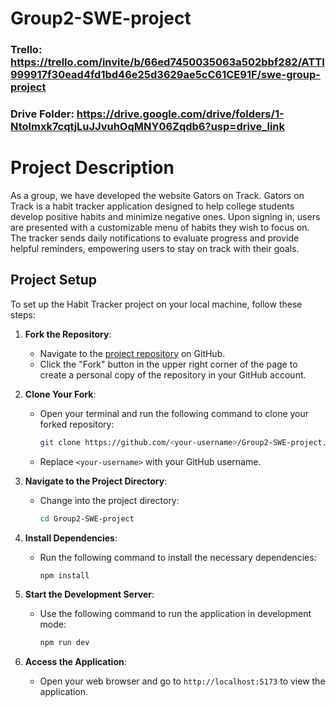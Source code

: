 # Group2-SWE-project
### Trello: https://trello.com/invite/b/66ed7450035063a502bbf282/ATTI999917f30ead4fd1bd46e25d3629ae5cC61CE91F/swe-group-project
### Drive Folder: https://drive.google.com/drive/folders/1-Ntolmxk7cqtjLuJJvuhOqMNY06Zqdb6?usp=drive_link

# Project Description
As a group, we have developed the website Gators on Track. Gators on Track is a habit tracker application designed to help college students develop positive habits and minimize negative ones. Upon signing in, users are presented with a customizable menu of habits they wish to focus on. The tracker sends daily notifications to evaluate progress and provide helpful reminders, empowering users to stay on track with their goals.

## Project Setup

To set up the Habit Tracker project on your local machine, follow these steps:

1. **Fork the Repository**:
   - Navigate to the [project repository](https://github.com/Carlosdc25/Group2-SWE-project) on GitHub.
   - Click the "Fork" button in the upper right corner of the page to create a personal copy of the repository in your GitHub account.

2. **Clone Your Fork**:
   - Open your terminal and run the following command to clone your forked repository:
     ```bash
     git clone https://github.com/<your-username>/Group2-SWE-project.git
     ```
   - Replace `<your-username>` with your GitHub username.

3. **Navigate to the Project Directory**:
   - Change into the project directory:
     ```bash
     cd Group2-SWE-project
     ```

4. **Install Dependencies**:
   - Run the following command to install the necessary dependencies:
     ```bash
     npm install
     ```

5. **Start the Development Server**:
   - Use the following command to run the application in development mode:
     ```bash
     npm run dev
     ```

6. **Access the Application**:
   - Open your web browser and go to `http://localhost:5173` to view the application.

